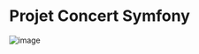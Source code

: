 # Projet Concert Symfony

![image](https://user-images.githubusercontent.com/31575276/223222136-364af257-d5e9-42ae-a165-bd2c9d7627a4.png)
